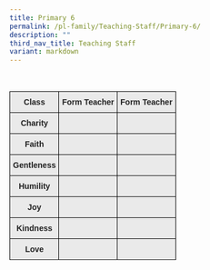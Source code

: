 ```yaml
---
title: Primary 6
permalink: /pl-family/Teaching-Staff/Primary-6/
description: ""
third_nav_title: Teaching Staff
variant: markdown
---
```

<style type="text/css">

.tg  {border-collapse:collapse;border-spacing:0;}

.tg td{border-color:black;border-style:solid;border-width:1px;font-family:Arial, sans-serif;font-size:14px;

  overflow:hidden;padding:10px 5px;word-break:normal;}

.tg th{border-color:black;border-style:solid;border-width:1px;font-family:Arial, sans-serif;font-size:14px;

  font-weight:normal;overflow:hidden;padding:10px 5px;word-break:normal;}

.tg .tg-n4qt{background-color:#EAEAEA;color:#222;font-weight:bold;text-align:center;vertical-align:top}

.tg .tg-a7kh{background-color:#EAEAEA;color:#0857AE;font-weight:bold;text-align:center;vertical-align:top}

</style>

&nbsp; <table class="tg">

<thead><tr><th class="tg-n4qt">Class</th><th class="tg-n4qt">Form Teacher</th><th class="tg-n4qt">Form Teacher</th></tr>

</thead>

<tbody><tr><td class="tg-n4qt">Charity</td><td class="tg-a7kh"><a href="mailto:"><span style="font-weight:600;text-decoration:none;color:#0857AE"></span></a></td><td class="tg-a7kh"><a href="mailto:"><span style="font-weight:600;text-decoration:none;color:#0857AE"></span></a></td></tr><tr><td class="tg-n4qt">Faith</td><td class="tg-a7kh"><a href="mailto:"><span style="font-weight:600;text-decoration:none;color:#0857AE"></span></a></td><td class="tg-a7kh"><a href="mailto:"><span style="font-weight:600;text-decoration:none;color:#0857AE"></span></a></td></tr><tr><td class="tg-n4qt">Gentleness</td><td class="tg-a7kh"><a href="mailto:"><span style="font-weight:600;text-decoration:none;color:#0857AE"></span></a></td><td class="tg-a7kh"><a href="mailto:"><span style="font-weight:600;text-decoration:none;color:#0857AE"></span></a></td></tr><tr><td class="tg-n4qt">Humility</td><td class="tg-a7kh"><a href="mailto:"><span style="font-weight:600;text-decoration:none;color:#0857AE"></span></a></td><td class="tg-a7kh"><a href="mailto:"><span style="font-weight:600;text-decoration:none;color:#0857AE"></span></a></td></tr><tr><td class="tg-n4qt">Joy</td><td class="tg-a7kh"><a href="mailto:"><span style="font-weight:600;text-decoration:none;color:#0857AE"></span></a></td><td class="tg-a7kh"><a href="mailto:"><span style="font-weight:600;text-decoration:none;color:#0857AE"></span></a></td></tr><tr><td class="tg-n4qt">Kindness</td><td class="tg-a7kh"><a href="mailto:"><span style="font-weight:600;text-decoration:none;color:#0857AE"></span></a></td><td class="tg-a7kh"><a href="mailto:"><span style="font-weight:600;text-decoration:none;color:#0857AE"></span></a></td></tr><tr><td class="tg-n4qt">Love</td><td class="tg-a7kh"><a href="mailto:"><span style="font-weight:600;text-decoration:none;color:#0857AE"></span></a></td><td class="tg-a7kh"><a href="mailto:"><span style="font-weight:600;text-decoration:none;color:#0857AE"></span></a></td></tr><tr></tr>

</tbody>

</table>